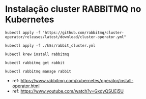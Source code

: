 # Instalação cluster RABBITMQ no Kubernetes

    kubectl apply -f "https://github.com/rabbitmq/cluster-operator/releases/latest/download/cluster-operator.yml"

    kubectl apply -f ./k8s/rabbit_cluster.yml 

    kubectl krew install rabbitmq

    kubectl rabbitmq get rabbit

    kubectl rabbitmq manage rabbit

- ref: <https://www.rabbitmq.com/kubernetes/operator/install-operator.html>
- ref: <https://www.youtube.com/watch?v=GxdyQSUEj5U>
